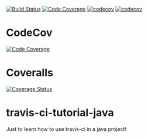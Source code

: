 [![Build Status](https://travis-ci.org/chamap1/travis-ci-tutorial-java.svg?branch=master)](https://travis-ci.org/chamap1/travis-ci-tutorial-java)
[![Code Coverage](https://codeship.com/projects/6a681a50-e593-0134-9a54-2a3c530bf09c/status?branch=master)](https://codeship.com/projects/206596)
[![codecov](https://codecov.io/gh/dellemc-symphony/common-messaging-parent/branch/master/graph/badge.svg)](https://codecov.io/gh/dellemc-symphony/common-messaging-parent)
[![codecov](https://codecov.io/gh/dellemc-symphony/dne-paqx-parent/branch/master/graph/badge.svg)](https://codecov.io/gh/dellemc-symphony/dne-paqx-parent)
# CodeCov
[![Code Coverage](https://codecov.io/github/chamap1/travis-ci-tutorial-java/coverage.svg)](https://codecov.io/gh/chamap1/travis-ci-tutorial-java)
# Coveralls
[![Coverage Status](https://coveralls.io/repos/github/chamap1/travis-ci-tutorial-java/badge.svg?branch=master)](https://coveralls.io/github/chamap1/travis-ci-tutorial-java?branch=master)

# travis-ci-tutorial-java
Just to learn how to use travis-ci in a java project!

